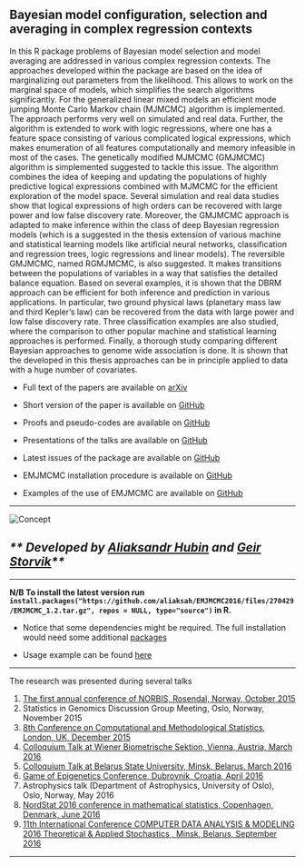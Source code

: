 ## Bayesian model configuration, selection and averaging in complex regression contexts


In this R package problems of Bayesian model selection and model averaging are addressed in various complex regression contexts. The approaches developed within the package are based on the idea of marginalizing out parameters from the likelihood. This allows to work on the marginal space of models, which simplifies the search algorithms significantly. For the generalized linear mixed models an efficient mode jumping Monte Carlo Markov chain (MJMCMC) algorithm is implemented. The approach performs very well on simulated and real data. Further, the algorithm is extended to work with logic regressions, where one has a feature space consisting of various complicated logical expressions, which makes enumeration of all features computationally and memory infeasible in most of the cases. The genetically modified MJMCMC (GMJMCMC) algorithm is simplemented suggested to tackle this issue. The algorithm combines the idea of keeping and updating the populations of highly predictive logical expressions combined with MJMCMC for the efficient exploration of the model space. Several simulation and real data studies show that logical expressions of high orders can be recovered with large power and low false discovery rate. Moreover, the GMJMCMC approach is adapted to make inference within the class of deep Bayesian regression models (which is a suggested in the thesis extension of various machine and statistical learning models like artificial neural networks, classification and regression trees, logic regressions and linear models). The reversible GMJMCMC, named RGMJMCMC, is also suggested. It makes transitions between the populations of variables in a way that satisfies the detailed balance equation. Based on several examples, it is shown that the DBRM approach can be efficient for both inference and prediction in various applications. In particular, two ground physical laws (planetary mass law and third Kepler’s law) can be recovered from the data with large power and low false discovery rate. Three classification examples are also studied, where the comparison to other popular machine and statistical learning approaches is performed. Finally, a thorough study comparing different Bayesian approaches to genome wide association is done. It is shown that the developed in this thesis approaches can be in principle applied to data with a huge number of covariates.

* Full text of the papers are available on [arXiv](http://arxiv.org/abs/1604.06398)

* Short version of the paper is available on [GitHub](https://github.com/aliaksah/EMJMCMC2016/blob/master/paper/paper_short.pdf)

* Proofs and pseudo-codes are available on [GitHub](https://github.com/aliaksah/EMJMCMC2016/blob/master/paper/appendix.pdf)

* Presentations of the talks are available on [GitHub](https://github.com/aliaksah/EMJMCMC2016/tree/master/presentations)

* Latest issues of the package are available on [GitHub](https://github.com/aliaksah/EMJMCMC2016/issues)

* EMJMCMC installation procedure is available on [GitHub](https://github.com/aliaksah/EMJMCMC2016/blob/master/examples/install/install.R)

* Examples of the use of EMJMCMC are available on [GitHub](https://github.com/aliaksah/EMJMCMC2016/tree/master/examples/)  

***

![Concept](https://raw.githubusercontent.com/aliaksah/EMJMCMC2016/master/illustrations/opt_symmetric.png)

## _** Developed by [Aliaksandr Hubin](http://www.mn.uio.no/math/english/people/aca/aliaksah/) and [Geir Storvik](http://www.mn.uio.no/math/personer/vit/geirs/)**_

***
**N/B To install the latest version run `install.packages("https://github.com/aliaksah/EMJMCMC2016/files/270429/EMJMCMC_1.2.tar.gz", repos = NULL, type="source")` in R.**

* Notice that some dependencies might be required. The full installation would need some additional [packages](https://github.com/aliaksah/EMJMCMC2016/blob/master/examples/install/install.R)

* Usage example can be found [here](https://github.com/aliaksah/EMJMCMC2016/blob/master/examples/US%20Data/mode_jumping_package_class_crime_bas_data_3237.r)

***

The research was presented during several talks

1. [The first annual conference of NORBIS, Rosendal, Norway, October 2015](http://norbis.no/files/2015/03/Full-program-NORBIS-Annual-Meeting.pdf)
2. Statistics in Genomics Discussion Group Meeting, Oslo, Norway, November 2015
3. [8th Conference on Computational and Methodological Statistics, London, UK, December 2015](http://cmstatistics.org/RegistrationsV2/CFE2015/viewSubmission.php?id=1533&token=044snso7ns3q3041q240qr64s2o38p20)
4. [Colloquium Talk at Wiener Biometrische Sektion, Vienna, Austria, March 2016](http://www.meduniwien.ac.at/wbs/kolloquien.html)
5. [Colloquium Talk at Belarus State University, Minsk, Belarus, March 2016](http://www.fpmi.bsu.by/ImgFpmi/Cache/Page/15303.pdf)
6. [Game of Epigenetics Conference, Dubrovnik, Croatia, April 2016](http://goe.irb.hr/Programme/Variable-selection-in-binomial-regression-with-latent-Gaussian-field-models-for-analysis-of-epigenetic-data)
7. Astrophysics talk (Department of Astrophysics, University of Oslo), Oslo, Norway, May 2016
8. [NordStat 2016 conference in mathematical statistics, Copenhagen, Denmark, June 2016](http://nordstat2016.dk/posterabstracts.php#1) 
9. [11th International Conference
COMPUTER DATA ANALYSIS & MODELING 2016
Theoretical & Applied Stochastics
, Minsk, Belarus, September 2016](http://www.cdam.bsu.by/en/sm.aspx?guid=3033)

***
